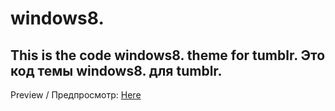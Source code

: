 windows8.
=====================
This is the code windows8. theme for tumblr.
Это код темы windows8. для tumblr.
---
Рreview / Предпросмотр: [Here](http://timinglthemewindows8.tumblr.com/)

